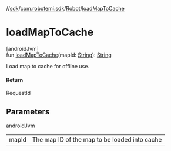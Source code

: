 //[sdk](../../../index.md)/[com.robotemi.sdk](../index.md)/[Robot](index.md)/[loadMapToCache](load-map-to-cache.md)

# loadMapToCache

[androidJvm]\
fun [loadMapToCache](load-map-to-cache.md)(mapId: [String](https://kotlinlang.org/api/latest/jvm/stdlib/kotlin/-string/index.html)): [String](https://kotlinlang.org/api/latest/jvm/stdlib/kotlin/-string/index.html)

Load map to cache for offline use.

#### Return

RequestId

## Parameters

androidJvm

| | |
|---|---|
| mapId | The map ID of the map to be loaded into cache |
